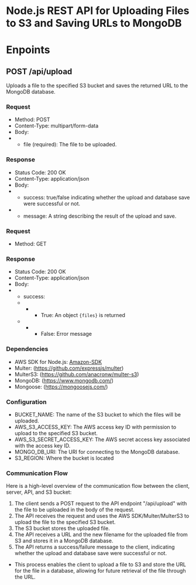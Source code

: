 # Node.js REST API for Uploading Files to S3 and Saving URLs to MongoDB

# Enpoints
## POST /api/upload

Uploads a file to the specified S3 bucket and saves the returned URL to the MongoDB database.
### Request
- Method: POST
- Content-Type: multipart/form-data 
- Body:
- - file (required): The file to be uploaded.

### Response
- Status Code: 200 OK
- Content-Type: application/json 
- Body:
- - success: true/false indicating whether the upload and database save were successful or not.
- - message: A string describing the result of the upload and save.

### Request
- Method: GET

### Response
 - Status Code: 200 OK
 - Content-Type: application/json
 - Body:
 - - success: 
   - - - True: An object `{files}` is returned 
   - - - False: Error message


### Dependencies

- AWS SDK for Node.js: [Amazon-SDK](https://aws.amazon.com/sdk-for-node-js/)
- Multer: (https://github.com/expressjs/multer)
- MulterS3: (https://github.com/anacronw/multer-s3)
- MongoDB: (https://www.mongodb.com/)
- Mongoose: (https://mongoosejs.com/)

### Configuration
- BUCKET_NAME: The name of the S3 bucket to which the files will be uploaded.
- AWS_S3_ACCESS_KEY: The AWS access key ID with permission to upload to
the specified S3 bucket.
- AWS_S3_SECRET_ACCESS_KEY: The AWS secret access key associated with the
access key ID.
- MONGO_DB_URI: The URI for connecting to the MongoDB database.
- S3_REGION: Where the bucket is located

### Communication Flow
Here is a high-level overview of the communication flow between the client, server, API, and S3 bucket:
1. The client sends a POST request to the API endpoint "/api/upload" with the file to be uploaded in the body of the request.
2. The API receives the request and uses the AWS SDK/Multer/MulterS3 to upload the file to the specified S3 bucket.
3. The S3 bucket stores the uploaded file.
4. The API receives a URL and the new filename for the uploaded file from S3 and stores it in a
MongoDB database.
5. The API returns a success/failure message to the client, indicating whether
the upload and database save were successful or not.

- This process enables the client to upload a file to S3 and store the URL for the file in a database, allowing for future retrieval of the file through the URL.
